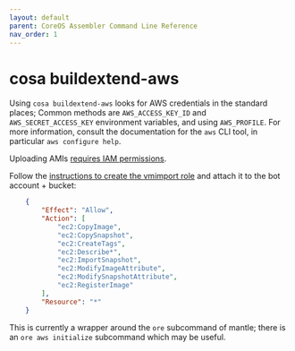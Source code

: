```yaml
---
layout: default
parent: CoreOS Assembler Command Line Reference
nav_order: 1
---
```


# cosa buildextend-aws

Using `cosa buildextend-aws` looks for AWS credentials in the standard places;
Common methods are `AWS_ACCESS_KEY_ID`
and `AWS_SECRET_ACCESS_KEY` environment variables, and using `AWS_PROFILE`.
For more information, consult the documentation for the `aws` CLI tool, in particular
`aws configure help`.

Uploading AMIs [requires IAM permissions](https://docs.aws.amazon.com/vm-import/latest/userguide/vmie_prereqs.html#iam-permissions-image).

Follow the [instructions to create the vmimport role](https://docs.aws.amazon.com/vm-import/latest/userguide/vmimport-image-import.html) and attach it to the bot account + bucket:

```json
    {
        "Effect": "Allow",
        "Action": [
            "ec2:CopyImage",
            "ec2:CopySnapshot",
            "ec2:CreateTags",
            "ec2:Describe*",
            "ec2:ImportSnapshot",
            "ec2:ModifyImageAttribute",
            "ec2:ModifySnapshotAttribute",
            "ec2:RegisterImage"
        ],
        "Resource": "*"
    }
```

This is currently a wrapper around the `ore` subcommand of mantle; there is an
`ore aws initialize` subcommand which may be useful.
